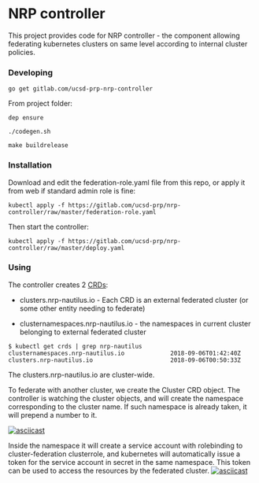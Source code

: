 # NRP controller
This project provides code for NRP controller - the component allowing federating kubernetes clusters on same level according to internal cluster policies.

### Developing

`go get gitlab.com/ucsd-prp-nrp-controller`

From project folder:

`dep ensure`

`./codegen.sh`

`make buildrelease`

### Installation

Download and edit the federation-role.yaml file from this repo, or apply it from web if standard admin role is fine:

`kubectl apply -f https://gitlab.com/ucsd-prp/nrp-controller/raw/master/federation-role.yaml`

Then start the controller:

`kubectl apply -f https://gitlab.com/ucsd-prp/nrp-controller/raw/master/deploy.yaml`

### Using

The controller creates 2 [CRDs](https://kubernetes.io/docs/concepts/extend-kubernetes/api-extension/custom-resources/): 

* clusters.nrp-nautilus.io - Each CRD is an external federated cluster (or some other entity needing to federate)

* clusternamespaces.nrp-nautilus.io - the namespaces in current cluster belonging to external federated cluster

```
$ kubectl get crds | grep nrp-nautilus
clusternamespaces.nrp-nautilus.io             2018-09-06T01:42:40Z
clusters.nrp-nautilus.io                      2018-09-06T00:50:33Z
```

The clusters.nrp-nautilus.io are cluster-wide.

To federate with another cluster, we create the Cluster CRD object. The controller is watching the cluster objects, and will create the namespace corresponding to the cluster name. If such namespace is already taken, it will prepend a number to it.

[![asciicast](https://asciinema.org/a/L0xoBr7ljntJ9h5bvZ5499QRd.png)](https://asciinema.org/a/L0xoBr7ljntJ9h5bvZ5499QRd)

Inside the namespace it will create a service account with rolebinding to cluster-federation clusterrole, and kubernetes will automatically issue a token for the service account in secret in the same namespace. This token can be used to access the resources by the federated cluster.
[![asciicast](https://asciinema.org/a/fZXrBEBu9Tr24qU3r8oGLXjVh.png)](https://asciinema.org/a/fZXrBEBu9Tr24qU3r8oGLXjVh)


